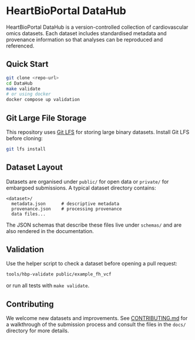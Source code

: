 # HeartBioPortal DataHub

HeartBioPortal DataHub is a version-controlled collection of cardiovascular omics datasets. Each dataset includes standardised metadata and provenance information so that analyses can be reproduced and referenced.

## Quick Start

```bash
git clone <repo-url>
cd DataHub
make validate
# or using docker
docker compose up validation
```

## Git Large File Storage

This repository uses [Git LFS](https://git-lfs.github.com/) for storing large binary datasets. Install Git LFS before cloning:

```bash
git lfs install
```

## Dataset Layout

Datasets are organised under `public/` for open data or `private/` for embargoed submissions. A typical dataset directory contains:

```
<dataset>/
  metadata.json      # descriptive metadata
  provenance.json    # processing provenance
  data files...
```

The JSON schemas that describe these files live under `schemas/` and are also rendered in the documentation.

## Validation

Use the helper script to check a dataset before opening a pull request:

```bash
tools/hbp-validate public/example_fh_vcf
```

or run all tests with `make validate`.

## Contributing

We welcome new datasets and improvements. See [CONTRIBUTING.md](CONTRIBUTING.md) for a walkthrough of the submission process and consult the files in the `docs/` directory for more details.
